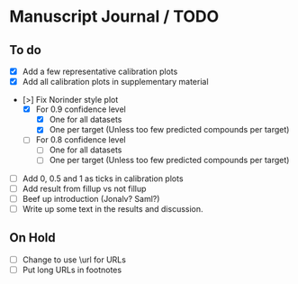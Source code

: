 # Manuscript Journal / TODO

## To do

- [x] Add a few representative calibration plots
- [x] Add all calibration plots in supplementary material
- [>] Fix Norinder style plot
  - [x] For 0.9 confidence level
      - [x] One for all datasets
      - [x] One per target (Unless too few predicted compounds per target)
  - [ ] For 0.8 confidence level
      - [ ] One for all datasets
      - [ ] One per target (Unless too few predicted compounds per target)
- [ ] Add 0, 0.5 and 1 as ticks in calibration plots
- [ ] Add result from fillup vs not fillup
- [ ] Beef up introduction (Jonalv? Saml?)
- [ ] Write up some text in the results and discussion.

## On Hold

- [ ] Change to use \url for URLs
- [ ] Put long URLs in footnotes
